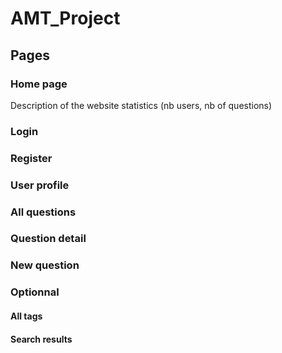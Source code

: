 # AMT\_Project

## Pages
### Home page
Description of the website
statistics (nb users, nb of questions)
### Login
### Register
### User profile
### All questions
### Question detail
### New question

### Optionnal
#### All tags
#### Search results
